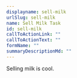 ```yaml
---
displayname: sell-milk
urlSlug: sell-milk
name: Sell Milk Task
id: sell-milk
callToActionLink: ""
callToActionText: ""
formName: ""
summaryDescriptionMd: ""
---
```


Selling milk is cool.
